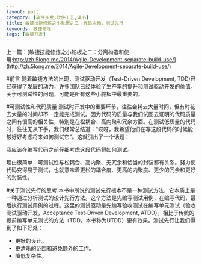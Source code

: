 ```yaml
---
layout: post
category: [软件开发,软件工艺,读书]
title: 敏捷技能修炼之小舵板之三：代码未动，测试先行
keywords: 敏捷修炼
tags: [敏捷开发]
---
```


上一篇：[敏捷技能修炼之小舵板之二：分离构造和使用:http://zh.5long.me/2014/Agile-Development-separate-build-use/](http://zh.5long.me/2014/Agile-Development-separate-build-use/)

#前言
随着敏捷方法的出现，测试驱动开发（Test-Driven Development, TDD)已经获得了发展的动力，许多团队已经体验了生产率的提升和测试驱动开发的价值。关于可测试性的问题，可能是所有这些小舵板中最重要的。

<!--more-->

#可测试性和代码质量
测试时开发中的重要环节，往往会耗去大量时间，但有时花去大量的时间却不一定能完成测试。因为代码的质量与我们试图去证明的代码质量之间有很高的相关性，特别是在松耦合、高内聚和冗余方面。在测试低质量的代码时，往往无从下手，我们经常总结道："哎呀，我希望他们在写这段代码的时候能够好好考虑将来如何测试它"。这就引出了一个话题：

我应该在编写代码之前仔细考虑这段代码将如何测试。

理由很简单：可测试性与松耦合、高内聚、无冗余和恰当的封装都有关系。努力使代码变得易于测试，也就意味着更松的耦合度、更高的内聚度、更少的冗余和更好的封装性。

#关于测试先行的思考
本书中所说的测试先行根本不是一种测试方法，它本质上是一种通过分析测试的设计先行方法。这个方法是先编写测试用例，在编写代码，最后执行测试用例的过程。这里的测试驱动是先编写验收测试在编写单元测试（验收测试驱动开发，Acceptance Test-Driven Development, ATDD），相比于传统的提前编写单元测试的方法（TDD，本书称为UTDD）更有效果。测试先行让我们得到了如下好处：

*  更好的设计。
*  更清晰的范围和避免额外的工作。
*  降低复杂性。

